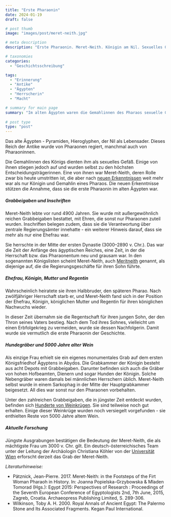 ```yaml
---
title: "Erste Pharaonin"
date: 2024-01-19
draft: false

# post thumb
image: "images/post/meret-neith.jpg"

# meta description
description: "Erste Pharaonin. Meret-Neith. Königin am Nil. Sexuelles Gefäß des Pharaos. Königin, Mutter, Ehefrau und Regentin. Hundegräber und 5000 Jahre alter Wein. Altes Ägypten. Antike. Archäologin Christiana Köhler. Universität Wien."

# taxonomies
categories:
  - "Geschichtsschreibung"

tags:
  - "Erinnerung"
  - "Antike"
  - "Ägypten"
  - "Herrscherin"
  - "Macht"

# summary for main page
summary: "Im alten Ägypten waren die Gemahlinnen des Pharaos sexuelle Gefäße, aber einige von ihnen wurden selbst Pharaoninnen und damit Herrscherinnen - über Meret-Neith, die vermutlich erste Pharaonin."
  
# post type
type: "post"
---
```


Das alte Ägypten - Pyramiden, Hieroglyphen, der Nil als Lebensader. Dieses Reich der Antike wurde von Pharaonen regiert, manchmal auch von Pharaoninnen.

Die Gemahlinnen des Königs dienten ihm als sexuelles Gefäß. Einige von ihnen stiegen jedoch auf und wurden selbst zu den höchsten Entscheidungsträgerinnen. Eine von ihnen war Meret-Neith, deren Rolle zwar bis heute umstritten ist, die aber nach [neuen Erkenntnissen](https://www.wissenschaft.de/geschichte-archaeologie/war-meret-neith-die-erste-pharaonin/?utm_source=newsletter&utm_medium=email&utm_campaign=wissenschaft.de_11_10_2023) weit mehr war als nur Königin und Gemahlin eines Pharaos. Die neuen Erkenntnisse stützen die Annahme, dass sie die erste Pharaonin im alten Ägypten war.

##### Grabbeigaben und Inschriften

Meret-Neith lebte vor rund 4900 Jahren. Sie wurde mit außergewöhnlich reichen Grabbeigaben bestattet, mit Ehren, die sonst nur Pharaonen zuteil wurden. Inschriften belegen zudem, dass sie die Verantwortung über zentrale Regierungsämter innehatte - ein weiterer Hinweis darauf, dass sie mehr als nur eine Ehefrau war.

Sie herrschte in der Mitte der ersten Dynastie (3000–2890 v. Chr.). Das war die Zeit der Anfänge des ägyptischen Reiches, eine Zeit, in der die Herrschaft bzw. das Pharaonentum neu und grausam war. In den sogenannten Königslisten scheint Meret-Neith, auch [Meritneith](https://www.nationalgeographic.de/geschichte-und-kultur/2020/08/aegyptens-koeniginnen-als-pharao-eine-frau-war) genannt, als diejenige auf, die die Regierungsgeschäfte für ihren Sohn führte.

##### Ehefrau, Königin, Mutter und Regentin 

Wahrscheinlich heiratete sie ihren Halbbruder, den späteren Pharao. Nach zwölfjähriger Herrschaft starb er, und Meret-Neith fand sich in der Position der Ehefrau, Königin, königlichen Mutter und Regentin für ihren königlichen Nachwuchs wieder. 

In dieser Zeit übernahm sie die Regentschaft für ihren jungen Sohn, der den Thron seines Vaters bestieg. Nach dem Tod ihres Sohnes, vielleicht um einen Erbfolgekrieg zu vermeiden, wurde sie dessen Nachfolgerin. Damit wurde sie vermutlich die erste Pharaonin der Geschichte.

##### Hundegräber und 5000 Jahre alter Wein

Als einzige Frau erhielt sie ein eigenes monumentales Grab auf dem ersten Königsfriedhof Ägyptens in Abydos. Die Grabkammer der Königin besteht aus acht Depots mit Grabbeigaben. Darunter befinden sich auch die Gräber von hohen Hofbeamten, Dienern und sogar Hunden der Königin. Solche Nebengräber waren damals bei männlichen Herrschern üblich. Meret-Neith selbst wurde in einem Sarkophag in der Mitte der Hauptgrabkammer beigesetzt. All dies war sonst nur den Pharaonen vorbehalten.

Unter den zahlreichen Grabbeigaben, die in jüngster Zeit entdeckt wurden, befinden sich [Hunderte von Weinkrügen](https://www.archaeologie-online.de/nachrichten/5-000-jahre-alter-wein-fuer-aegyptische-koenigin-5726/). Sie sind teilweise noch gut erhalten. Einige dieser Weinkrüge wurden noch versiegelt vorgefunden - sie enthielten Reste von 5000 Jahre altem Wein.

##### Aktuelle Forschung

Jüngste Ausgrabungen bestätigen die Bedeutung der Meret-Neith, die als mächtigste Frau um 3000 v. Chr. gilt. Ein deutsch-österreichisches Team unter der Leitung der Archäologin Christiana Köhler von der [Universität Wien](https://medienportal.univie.ac.at/media/aktuelle-pressemeldungen/detailansicht/artikel/5000-jahre-alter-wein-fuer-aegyptische-koenigin/) erforscht derzeit das Grab der Meret-Neith. 

*Literaturhinweise:*
- Pätznick, Jean-Pierre. 2017. Meret-Neith: in the Footsteps of the Firt Woman Pharaoh in History. In: Joanna Popielska-Grzybowska & Mladen Tomorad (Hgs.): Egypt 2015: Perspectives of Research : Proceedings of the Seventh European Conference of Egyptologists 2nd, 7th June, 2015, Zagreb, Croatia. Archaeopress Publishing Limited, S. 289-306.
- Wilkinson, Toby A. H. 2000. Royal Annals of Ancient Egypt: The Palermo Stone and Its Associated Fragments. Kegan Paul International.

